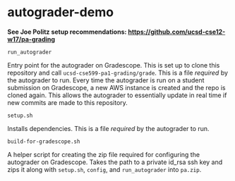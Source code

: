 # autograder-demo

**See Joe Politz setup recommendations: https://github.com/ucsd-cse12-w17/pa-grading**

`run_autograder`

  Entry point for the autograder on Gradescope. This is set up to clone this 
  repository and call `ucsd-cse599-pa1-grading/grade`. This is a file
  *required* by the autograder to run. Every time the autograder is run on a
  student submission on Gradescope, a new AWS instance is created and the repo
  is cloned again. This allows the autograder to essentially update in real
  time if new commits are made to this repository.
  
`setup.sh`

  Installs dependencies. This is a file *required* by the autograder to run.

`build-for-gradescope.sh`

  A helper script for creating the zip file required for configuring the
  autograder on Gradescope. Takes the path to a private id_rsa ssh key and zips
  it along with `setup.sh`, `config`, and `run_autograder` into `pa.zip`.
